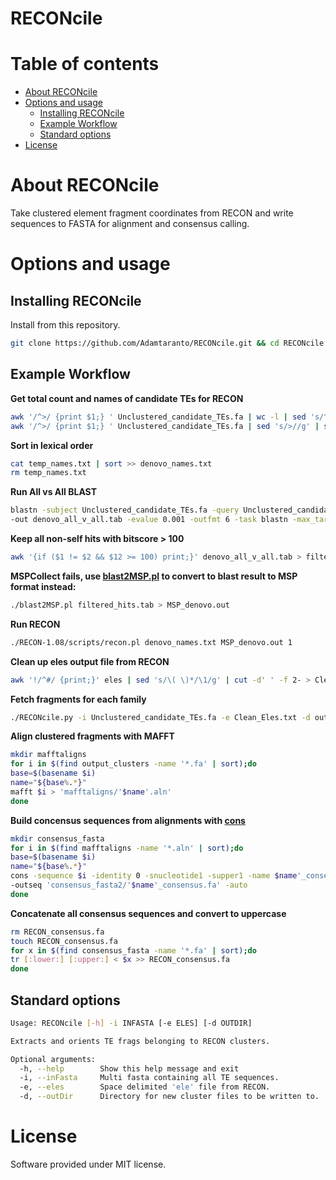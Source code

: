 # RECONcile

# Table of contents

* [About RECONcile](#about-reconcile)
* [Options and usage](#options-and-usage)
    * [Installing RECONcile](#installing-reconcile)
    * [Example Workflow](#example-workflow)
    * [Standard options](#standard-options)
* [License](#license)

# About RECONcile

Take clustered element fragment coordinates from RECON and write sequences to FASTA for alignment and consensus calling.

# Options and usage

## Installing RECONcile

Install from this repository.

```bash
git clone https://github.com/Adamtaranto/RECONcile.git && cd RECONcile
```

## Example Workflow

**Get total count and names of candidate TEs for RECON**  

```bash
awk '/^>/ {print $1;} ' Unclustered_candidate_TEs.fa | wc -l | sed 's/^ *//g' > denovo_names.txt  
awk '/^>/ {print $1;} ' Unclustered_candidate_TEs.fa | sed 's/>//g' | sed 's/^ *//g' >> temp_names.txt  
```

**Sort in lexical order**

```bash
cat temp_names.txt | sort >> denovo_names.txt  
rm temp_names.txt  
```

**Run All vs All BLAST**  

```bash
blastn -subject Unclustered_candidate_TEs.fa -query Unclustered_candidate_TEs.fa \  
-out denovo_all_v_all.tab -evalue 0.001 -outfmt 6 -task blastn -max_target_seqs 1000  
```

**Keep all non-self hits with bitscore > 100**  

```bash
awk '{if ($1 != $2 && $12 >= 100) print;}' denovo_all_v_all.tab > filtered_hits.tab  
```

**MSPCollect fails, use [blast2MSP.pl](https://gist.github.com/sestaton/ea770a26032983e49189#file-blast2msp-pl) to convert to blast result to MSP format instead:**  

```bash
./blast2MSP.pl filtered_hits.tab > MSP_denovo.out  
```

**Run RECON**  

```bash
./RECON-1.08/scripts/recon.pl denovo_names.txt MSP_denovo.out 1  
```

**Clean up eles output file from RECON**  

```bash
awk '!/^#/ {print;}' eles | sed 's/\( \)*/\1/g' | cut -d' ' -f 2- > Clean_Eles.txt  
```

**Fetch fragments for each family**  

```bash
./RECONcile.py -i Unclustered_candidate_TEs.fa -e Clean_Eles.txt -d output_clusters  
```  

**Align clustered fragments with MAFFT**  

```bash
mkdir mafftaligns  
for i in $(find output_clusters -name '*.fa' | sort);do  
base=$(basename $i)  
name="${base%.*}"  
mafft $i > 'mafftaligns/'$name'.aln'  
done  
```

**Build concensus sequences from alignments with [cons](http://www.bioinformatics.nl/cgi-bin/emboss/help/cons)**  

```bash
mkdir consensus_fasta  
for i in $(find mafftaligns -name '*.aln' | sort);do  
base=$(basename $i)  
name="${base%.*}"  
cons -sequence $i -identity 0 -snucleotide1 -supper1 -name $name'_consensus' \  
-outseq 'consensus_fasta2/'$name'_consensus.fa' -auto  
done  
```

**Concatenate all consensus sequences and convert to uppercase**  

```bash
rm RECON_consensus.fa  
touch RECON_consensus.fa  
for x in $(find consensus_fasta -name '*.fa' | sort);do  
tr [:lower:] [:upper:] < $x >> RECON_consensus.fa  
done  
``` 

## Standard options

```bash
Usage: RECONcile [-h] -i INFASTA [-e ELES] [-d OUTDIR]

Extracts and orients TE frags belonging to RECON clusters.

Optional arguments:
  -h, --help        Show this help message and exit
  -i, --inFasta     Multi fasta containing all TE sequences.
  -e, --eles        Space delimited 'ele' file from RECON.
  -d, --outDir      Directory for new cluster files to be written to.
```

# License

Software provided under MIT license.
